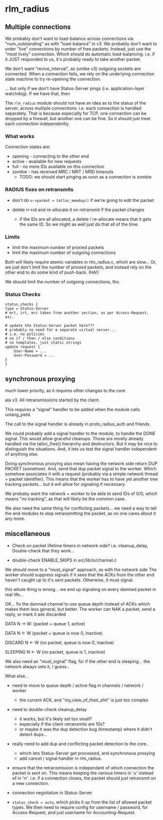 # rlm_radius

## Multiple connections

We probably don't want to load-balance across connections via
"num_outstanding" as with "load-balance" in v3.  We probably don't
want to order "live" connections by number of free packets.  Instead,
just use the "most lively" connection.  Which should do automatic
load-balancing.  i.e. if it JUST responded to us, it's probably ready
to take another packet.

We don't want "revive_interval", as (unlike v3) outgoing sockets are
connected.  When a connection fails, we rely on the underlying
connection state machine to try re-opening the connection.

... but only if we don't have Status-Server pings
(i.e. application-layer watchdog).  If we have that, then


The `rlm_radius` module should not have an idea as to the status of
the server, across multiple connections.  i.e. each connection is
handled separately.  That is because especially for TCP, one
connection can be dropped by a firewall, but another one can be fine.
So it should just treat each connection independently.

### What works

Connection states are:

* opening - connecting to the other end
* active - available for new requests
* full - no more IDs available on this connection
* zombie - has received MRC / MRT / MRD timeouts
  * TODO: we should start pinging as soon as a connection is zombie

### RADIUS fixes on retransmits

* don't do `u->packet = talloc_memdup()` if we're going to edit the
  packet

* delete rr->id and re-allocate it on retransmit if the packet changes
  * if the IDs are all allocated, a delete / re-allocate means that it
    gets the same ID.  So we might as well just do that all of the time.

### Limits

* limit the maximum number of proxied packets
* limit the maximum number of outgoing connections

Both will likely require atomic variables in rlm_radius.c, which are
slow...  Or, we just don't limit the number of proxied packets, and
instead rely on the other end to do some kind of push-back.  (HA!)

We should limit the number of outgoing connections, tho.

### Status Checks
    
    status_checks {
	type = Status-Server 
	# mrt, irt, mrc taken from another section, as per Access-Request, etc.
	
	# update the Status-Server packet here???
	# probably no need for a separate virtual server...
	# i.e. no policies
	# no if / then / else conditions
	# no templates, just static strings
	update request {
		User-Name = ...
		User-Password = ...
	}
    }


## synchronous proxying

much lower priority, as it requires other changes to the core

ala v3.  All retransmissions started by the client.

This requires a "signal" handler to be added when the module calls
unlang_yield.

The call to the signal handler is already in proto_radius_auth and
friends.

We could probably add a signal handler to the module, to handle the
DONE signal.  This would allow graceful cleanups.  Those are mostly
already handled via the talloc_free() hierarchy and destructors. But
it may be nice to distinguish the situations.  And, it lets us test
the signal handler independent of anything else.

Doing synchronous proxying also mean having the network side return
DUP PACKET (somehow).  And, send that dup packet signal to the worker.
Which somehow associates it with a request (probably via a simple
network thread + packet identifier).  This means that the worker has
to have yet another tree tracking packets... but it will allow for
signaling if necessary.

We probaby want the network + worker to be able to send IDs of 0/0,
which means "no tracking", as that will likely be the common case.

We also need the same thing for conflicting packets... we need a way
to tell the end modules to stop retransmitting the packet, as no one
cares about it any more.

## miscellaneous

* Check on packet lifetime timers in network side?
i.e. cleanup_delay, Double-check that they work...

* double-check ENABLE_SKIPS in src/lib/io/channel.c

We should move to a "must_signal" approach, as with the network side
The worker should suppress signals if it sees that the ACKs from the
other end haven't caught up to it's sent packets.  Otherwise, it must
signal.

this whole thing is wrong... we end up signaling on every damned packet in real life...

OK... fix the damned channel to use queue depth instead of ACKs
which makes them less general, but better.  The worker can NAK a packet, send a reply, or mark it ask discarded

DATA		N -> W: (packet + queue 1, active)

DATA		N <- W (packet + queue is now 0, inactive)

DISCARD		N <- W (no packet, queue is now 0, inactive)

SLEEPING	N <- W (no packet, queue is 1, inactive)

We also need an "must_signal" flag, for if the other end is
sleeping... the network always sets it, I guess..

What else...

* need to move to queue depth / active flag in channels / network / worker
  * the current ACK, and "my_view_of_their_shit" is just too complex

* need to double-check cleanup_delay
  * it works, but it's likely set too small?
  * especially if the client retransmits are 10s?
  * or maybe it was the dup detection bug (timestamp) where it didn't detect dups...

* really need to add dup and conflicting packet detection to the core..
  * which lets Status-Server get processed, and synchronous proxying
  * add cancel / signal handler in rlm_radius.

* ensure that the retransmission is independent of which connection
the packet is sent on.  This means keeping the various timers in 'u'
instead of in 'rr'.  i.e. if a connection closes, the packet should
just retransmit on a new connection.

* connection negotiation in Status-Server

* `status_check = auto`, which picks it up from the list of allowed
packet types.  We then need to require config for username / password,
for Access-Request, and just username for Accounting-Request.

